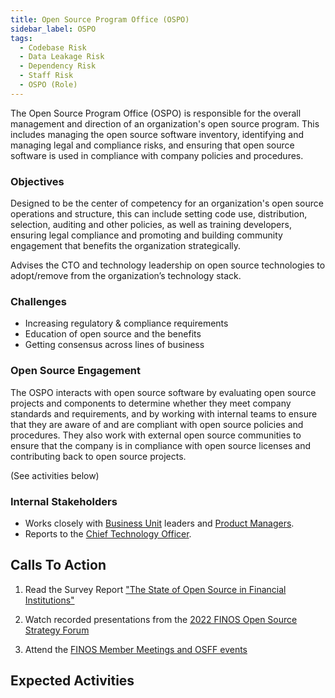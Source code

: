 ```yaml
---
title: Open Source Program Office (OSPO)
sidebar_label: OSPO
tags:
  - Codebase Risk
  - Data Leakage Risk
  - Dependency Risk
  - Staff Risk
  - OSPO (Role)
---
```


<BoxOut title="OSPO" image="/img/bok/roles/ospo.png">

The Open Source Program Office (OSPO) is responsible for the overall management and direction of an organization's open source program. This includes managing the open source software inventory, identifying and managing legal and compliance risks, and ensuring that open source software is used in compliance with company policies and procedures.

### Objectives

Designed to be the center of competency for an organization's open source operations and structure, this can include setting code use, distribution, selection, auditing and other policies, as well as training developers, ensuring legal compliance and promoting and building community engagement that benefits the organization strategically. 

Advises the CTO and technology leadership on open source technologies to adopt/remove from the organization’s technology stack.

### Challenges

- Increasing regulatory & compliance requirements 
- Education of open source and the benefits
- Getting consensus across lines of business

### Open Source Engagement

The OSPO interacts with open source software by evaluating open source projects and components to determine whether they meet company standards and requirements, and by working with internal teams to ensure that they are aware of and are compliant with open source policies and procedures. They also work with external open source communities to ensure that the company is in compliance with open source licenses and contributing back to open source projects.

(See activities below)

### Internal Stakeholders

 - Works closely with [Business Unit](Business-Unit) leaders and [Product Managers](Product-Manager).
 - Reports to the [Chief Technology Officer](CTO).

</BoxOut>

## Calls To Action

1. Read the Survey Report ["The State of Open Source in Financial Institutions"](https://www.finos.org/state-of-open-source-in-financial-services-2022)

2. Watch recorded presentations from the [2022 FINOS Open Source Strategy Forum](https://resources.finos.org/znglist/osff-new-york-2022/?c=cG9zdDo5OTA5MTk=)

3. Attend the [FINOS Member Meetings and OSFF events](https://www.finos.org/hosted-events)

## Expected Activities

<BokTagList tag="OSPO (Role)" filter="Activities" />

